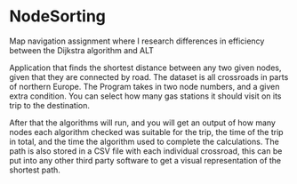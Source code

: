 # NodeSorting
Map navigation assignment where I research differences in efficiency between the Dijkstra algorithm and ALT


Application that finds the shortest distance between any two given nodes, given that they are connected by road. The dataset is all crossroads in parts of northern Europe. The Program takes in two node numbers, and a given extra condition. You can select how many gas stations it should visit on its trip to the destination. 

After that the algorithms will run, and you will get an output of how many nodes each algorithm checked was suitable for the trip, the time of the trip in total, and the time the algorithm used to complete the calculations. The path is also stored in a CSV file with each individual crossroad, this can be put into any other third party software to get a visual representation of the shortest path.
